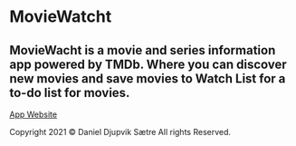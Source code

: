 # MovieWatcht

## MovieWacht is a movie and series information app powered by TMDb. Where you can discover new movies and save movies to Watch List for a to-do list for movies.

[App Website](https://www.danieldjupvik.dev/movieWatcht)

Copyright 2021 © Daniel Djupvik Sætre All rights Reserved.
